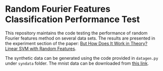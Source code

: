 # Random Fourier Features Classification Performance Test
This repository maintains the code testing the performance of random Fourier features method on several data sets. The results are presented in the experiment section of the paper: [But How Does It Work in Theory? Linear SVM with Random Features](https://arxiv.org/abs/1809.04481).

The synthetic data can be generated using the code provided in `datagen.py` under `syndata` folder. The mnist data can be downloaded from [this link](http://yann.lecun.com/exdb/mnist/).
